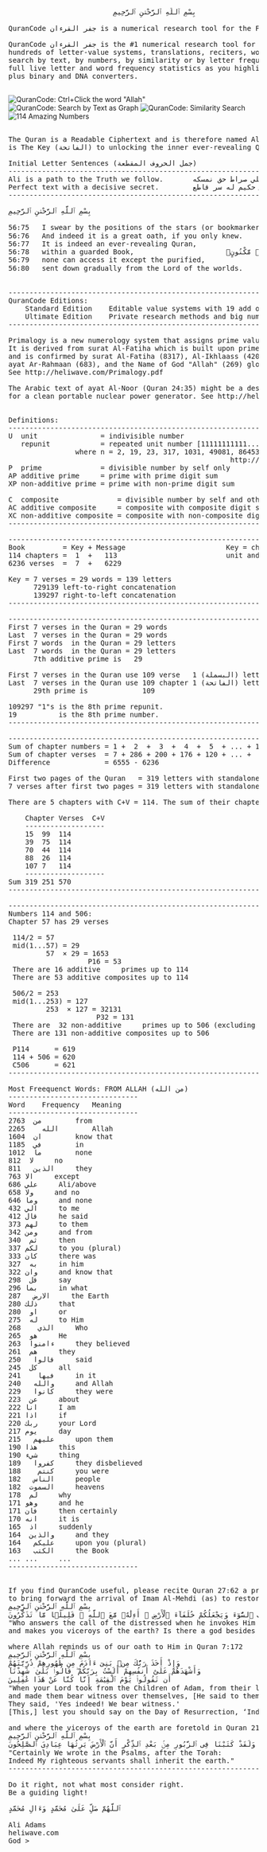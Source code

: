 ﻿<pre>
                         بِسْمِ ٱللَّهِ ٱلرَّحْمَٰنِ ٱلرَّحِيمِ

QuranCode جفر القرءان is a numerical research tool for the Final Book of God, Al-Quran (القرءان).

QuranCode جفر القرءان is the #1 numerical research tool for Quran researchers with support for
hundreds of letter-value systems, translations, reciters, word-by-word grammar,
search by text, by numbers, by similarity or by letter frequency sum,
full live letter and word frequency statistics as you highlight text,
plus binary and DNA converters.

</pre>
![QuranCode: Ctrl+Click the word "Allah"](https://raw.githubusercontent.com/heliwave/QuranCode/master/Common/Images/1.png?raw=true "Search Results as Text")
![QuranCode: Search by Text as Graph    ](https://raw.githubusercontent.com/heliwave/QuranCode/master/Common/Images/2.png?raw=true "Search Results as Graph")
![QuranCode: Similarity Search          ](https://raw.githubusercontent.com/heliwave/QuranCode/master/Common/Images/3.png?raw=true "Letters of Similar Verses = Sum of chapter numbers")
![114 Amazing Numbers                   ](https://raw.githubusercontent.com/heliwave/QuranCode/master/Common/Images/4.png?raw=true "Quran's 114 Amazing Numbers")
<pre>

The Quran is a Readable Ciphertext and is therefore named Al-Quran (قرءان) and its first chapter
is The Key (الفاتحة) to unlocking the inner ever-revealing Quran (القرءان الكريم) as per Quran 56:75-80

Initial Letter Sentences (جمل الحروف المقطعة)
------------------------------------------------------------------------------
Ali is a path to the Truth we follow.		علي صراط حق نمسكه
Perfect text with a decisive secret.		نص حكيم له سر قاطع
------------------------------------------------------------------------------

بِسْمِ ٱللَّهِ ٱلرَّحْمَٰنِ ٱلرَّحِيمِ

56:75	I swear by the positions of the stars (or bookmarkers)!		۞ فَلَآ أُقْسِمُ بِمَوَٰقِعِ ٱلنُّجُومِ
56:76	And indeed it is a great oath, if you only knew.		وَإِنَّهُۥ لَقَسَمٌۭ لَّوْ تَعْلَمُونَ عَظِيمٌ
56:77	It is indeed an ever-revealing Quran,				إِنَّهُۥ لَقُرْءَانٌۭ كَرِيمٌۭ
56:78	within a guarded Book,						فِى كِتَٰبٍۢ مَّكْنُونٍۢ
56:79	none can access it except the purified,				لَّا يَمَسُّهُۥٓ إِلَّا ٱلْمُطَهَّرُونَ
56:80	sent down gradually from the Lord of the worlds.		تَنزِيلٌۭ مِّن رَّبِّ ٱلْعَٰلَمِينَ


------------------------------------------------------------------------------
QuranCode Editions:
	Standard Edition	Editable value systems with 19 add options.	[Start normally]
	Ultimate Edition	Private research methods and big numbers.	[Start with Shift]
------------------------------------------------------------------------------

Primalogy is a new numerology system that assigns prime values to the Arabic alphabet.
It is derived from surat Al-Fatiha which is built upon prime numbers (7 verses, 29 words, 139 letters)
and is confirmed by surat Al-Fatiha (8317), Al-Ikhlaass (4201/3167), ayat Al-Kursi (11261),
ayat Ar-Rahmaan (683), and the Name of God "Allah" (269) glory to Him alone.
See http://heliwave.com/Primalogy.pdf

The Arabic text of ayat Al-Noor (Quran 24:35) might be a design by Allah All-knowing
for a clean portable nuclear power generator. See http://heliwave.com


Definitions:
------------------------------------------------------------------------------
U  unit               = indivisible number                              PINK
   repunit            = repeated unit number [11111111111...] = (10^n - 1)/9
                where n = 2, 19, 23, 317, 1031, 49081, 86453, 109297, 270343
                                                     http://oeis.org/A004023
P  prime              = divisible number by self only
AP additive prime     = prime with prime digit sum                      BLUE
XP non-additive prime = prime with non-prime digit sum                 GREEN

C  composite              = divisible number by self and others
AC additive composite     = composite with composite digit sum         RED
XC non-additive composite = composite with non-composite digit sum     BROWN
------------------------------------------------------------------------------

------------------------------------------------------------------------------
Book         = Key + Message                        Key = chapter 1 = الفاتحة
114 chapters =  1  +   113                          unit and additive prime
6236 verses  =  7  +   6229                                  additive primes

Key = 7 verses = 29 words = 139 letters                      additive primes
      729139 left-to-right concatenation                     additive prime
      139297 right-to-left concatenation                     additive prime
------------------------------------------------------------------------------

------------------------------------------------------------------------------
First 7 verses in the Quran = 29 words
Last  7 verses in the Quran = 29 words
First 7 words  in the Quran = 29 letters
Last  7 words  in the Quran = 29 letters
      7th additive prime is   29

First 7 verses in the Quran use 109 verse   1 (البسملة) letters
Last  7 verses in the Quran use 109 chapter 1 (الفاتحة) letters
      29th prime is             109

109297 "1"s is the 8th prime repunit.
19          is the 8th prime number.
------------------------------------------------------------------------------

------------------------------------------------------------------------------
Sum of chapter numbers = 1 +  2  +  3  +  4  +  5  + ... + 114  =  6555
Sum of chapter verses  = 7 + 286 + 200 + 176 + 120 + ... +  6   =  6236
Difference             = 6555 - 6236                            =   319

First two pages of the Quran   = 319 letters with standalone hamza of الءاخرة
7 verses after first two pages = 319 letters with standalone hamza of الءاخر

There are 5 chapters with C+V = 114. The sum of their chapter numbers is 319.

	Chapter	Verses	C+V
	-------------------
	15	99	114
	39	75	114
	70	44	114
	88	26	114
	107	7	114
	-------------------
Sum	319	251	570
------------------------------------------------------------------------------

------------------------------------------------------------------------------
Numbers 114 and 506:
Chapter 57 has 29 verses

 114/2 = 57
 mid(1...57) = 29
         57  × 29 = 1653
                   P16 = 53
 There are 16 additive     primes up to 114
 There are 53 additive composites up to 114

 506/2 = 253
 mid(1...253) = 127
         253  × 127 = 32131
                     P32 = 131
 There are  32 non-additive     primes up to 506 (excluding primes with digit sum = 10)
 There are 131 non-additive composites up to 506

 P114      = 619
 114 + 506 = 620
 C506      = 621
------------------------------------------------------------------------------

Most Freequenct Words: FROM ALLAH (من الله)			
-------------------------------				
Word	Frequency	Meaning		
-------------------------------				
من	2763		from
الله	2265		Allah
ان	1604		know that
في	1185		in
ما	1012		none
لا	812		no
الذين	811		they
الا	763		except
علي	686		Ali/above
ولا	658		and no
وما	646		and none
الي	432		to me
قال	412		he said
لهم	373		to them
ومن	342		and from
ثم	340		then
لكم	337		to you (plural)
كان	333		there was
به	327		in him
وان	322		and know that
قل	298		say
بما	296		in what
الارض	287		the Earth
ذلك	280		that
او	280		or
له	275		to Him
الذي	268		Who
هو	265		He
ءامنوا	263		they believed
هم	261		they
قالوا	250		said
كل	245		all
فيها	241		in it
والله	240		and Allah
كانوا	229		they were
عن	223		about
انا	222		I am
اذا	221		if
ربك	220		your Lord
يوم	217		day
عليهم	215		upon them
هذا	190		this
شيء	190		thing
كفروا	189		they disbelieved
كنتم	188		you were
الناس	182		people
السموت	182		heavens
لم	178		why
وهو	171		and he
فان	171		then certainly
انه	170		it is
اذ	165		suddenly
والذين	164		and they
عليكم	164		upon you (plural)
الكتب	163		the Book
...	...		...
-------------------------------			


If you find QuranCode useful, please recite Quran 27:62 a prime number of times (preferably 313)
to bring forward the arrival of Imam Al-Mehdi (as) to restore peace and justice to the crying Earth.
بِسْمِ ٱللَّهِ ٱلرَّحْمَٰنِ ٱلرَّحِيمِ
أَمَّن يُجِيبُ ٱلْمُضْطَرَّ إِذَا دَعَاهُ وَيَكْشِفُ ٱلسُّوٓءَ وَيَجْعَلُكُمْ خُلَفَآءَ ٱلْأَرْضِ ۗ أَءِلَٰهٌۭ مَّعَ ٱللَّهِ ۚ قَلِيلًۭا مَّا تَذَكَّرُونَ
"Who answers the call of the distressed when he invokes Him and removes his distress,
and makes you viceroys of the earth? Is there a god besides Allah? How little do you remember?"

where Allah reminds us of our oath to Him in Quran 7:172
بِسْمِ ٱللَّهِ ٱلرَّحْمَٰنِ ٱلرَّحِيمِ
وَإِذْ أَخَذَ رَبُّكَ مِنۢ بَنِىٓ ءَادَمَ مِن ظُهُورِهِمْ ذُرِّيَّتَهُمْ 
وَأَشْهَدَهُمْ عَلَىٰٓ أَنفُسِهِمْ أَلَسْتُ بِرَبِّكُمْ ۖ قَالُوا۟ بَلَىٰ ۛ شَهِدْنَآ
أَن تَقُولُوا۟ يَوْمَ ٱلْقِيَٰمَةِ إِنَّا كُنَّا عَنْ هَٰذَا غَٰفِلِينَ
"When your Lord took from the Children of Adam, from their loins, their descendants
and made them bear witness over themselves, [He said to them,] 'Am I not your Lord?'
They said, 'Yes indeed! We bear witness.'
[This,] lest you should say on the Day of Resurrection, ‘Indeed we were unaware of this."

and where the viceroys of the earth are foretold in Quran 21:105
بِسْمِ ٱللَّهِ ٱلرَّحْمَٰنِ ٱلرَّحِيمِ
وَلَقَدْ كَتَبْنَا فِى ٱلزَّبُورِ مِنۢ بَعْدِ ٱلذِّكْرِ أَنَّ ٱلْأَرْضَ يَرِثُهَا عِبَادِىَ ٱلصَّٰلِحُونَ
"Certainly We wrote in the Psalms, after the Torah:
Indeed My righteous servants shall inherit the earth."
------------------------------------------------------------------------------

Do it right, not what most consider right.
Be a guiding light!

ٱللَّهُمَّ صَلِّ عَلَىٰ مُحَمَّدٍ وَءَالِ مُحَمَّدٍ

Ali Adams
heliwave.com
God >
</pre>
